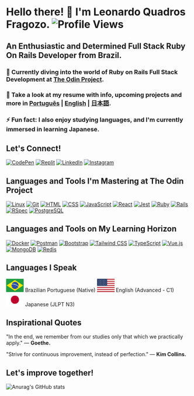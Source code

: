 # Hello there! 👋 I'm Leonardo Quadros Fragozo. ![Profile Views](https://komarev.com/ghpvc/?username=FragozoLeonardo&color=blue&style=plastic)

## An Enthusiastic and Determined Full Stack Ruby On Rails Developer from Brazil.

### 🌱 Currently diving into the world of Ruby on Rails Full Stack Development at [The Odin Project](https://www.theodinproject.com/).

### 📄 Take a look at my resume with info, upcoming projects and more in [Português](https://flowcv.com/resume/lgihjnqlig) | [English](https://flowcv.com/resume/i9see6w58l) | [日本語](https://flowcv.com/resume/69h8pu2hpt).

### ⚡ Fun fact: I also enjoy studying languages, and I'm currently immersed in learning **Japanese**.

## Let's Connect!
[![CodePen](https://skillicons.dev/icons?i=codepen)](https://codepen.io/fragozoleo)
[![Replit](https://skillicons.dev/icons?i=replit)](https://replit.com/@FragozoLeonardo)
[![LinkedIn](https://skillicons.dev/icons?i=linkedin)](https://linkedin.com/in/leonardo-fragozo)
[![Instagram](https://skillicons.dev/icons?i=instagram)](https://www.instagram.com/fragozo.leo/)

## Languages and Tools I'm Mastering at The Odin Project
[![Linux](https://skillicons.dev/icons?i=linux)](https://www.linux.org/)
[![Git](https://skillicons.dev/icons?i=git)](https://git-scm.com/)
[![HTML](https://skillicons.dev/icons?i=html)](https://developer.mozilla.org/en-US/docs/Web/HTML)
[![CSS](https://skillicons.dev/icons?i=css)](https://developer.mozilla.org/en-US/docs/Web/CSS)
[![JavaScript](https://skillicons.dev/icons?i=js)](https://developer.mozilla.org/en-US/docs/Web/JavaScript)
[![React](https://skillicons.dev/icons?i=react)](https://reactjs.org/)
[![Jest](https://skillicons.dev/icons?i=jest)](https://jestjs.io/)
[![Ruby](https://skillicons.dev/icons?i=ruby)](https://www.ruby-lang.org/)
[![Rails](https://skillicons.dev/icons?i=rails)](https://rubyonrails.org/)
<a href="https://rspec.info/" target="_blank"><img src="https://www.svgrepo.com/show/374053/rspec.svg" alt="RSpec" width="48" height="48" /></a>
[![PostgreSQL](https://skillicons.dev/icons?i=postgres)](https://www.postgresql.org/)

## Languages and Tools on My Learning Horizon
[![Docker](https://skillicons.dev/icons?i=docker)](https://www.docker.com/)
[![Postman](https://skillicons.dev/icons?i=postman)](https://www.postman.com/)
[![Bootstrap](https://skillicons.dev/icons?i=bootstrap)](https://getbootstrap.com/)
[![Tailwind CSS](https://skillicons.dev/icons?i=tailwind)](https://tailwindcss.com/)
[![TypeScript](https://skillicons.dev/icons?i=ts)](https://www.typescriptlang.org/)
[![Vue.js](https://skillicons.dev/icons?i=vue)](https://vuejs.org/)
[![MongoDB](https://skillicons.dev/icons?i=mongodb)](https://www.mongodb.com/)
[![Redis](https://skillicons.dev/icons?i=redis)](https://redis.io/)

## Languages I Speak
<img src="https://github.com/lipis/flag-icons/blob/main/flags/4x3/br.svg" alt="Brazil Flag" width="48" height="36" /> Brazilian Portuguese (Native) 
<img src="https://github.com/lipis/flag-icons/blob/main/flags/4x3/us.svg" alt="USA Flag" width="48" height="36" /> English (Advanced - C1) 
<img src="https://github.com/lipis/flag-icons/blob/main/flags/4x3/jp.svg" alt="Japan Flag" width="48" height="36" /> Japanese (JLPT N3)

## Inspirational Quotes
"In the end, we remember from our studies only that which we practically apply." — **Goethe.**

"Strive for continuous improvement, instead of perfection." — **Kim Collins.**

## Let's improve together!
![Anurag's GitHub stats](https://github-readme-stats.vercel.app/api?username=FragozoLeonardo&theme=transparent)
